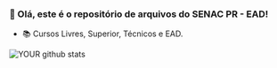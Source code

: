 ### 👋 Olá, este é o repositório de arquivos do SENAC PR - EAD!


- 📚 Cursos Livres, Superior, Técnicos e EAD.


![YOUR github stats](https://github-readme-stats.vercel.app/api?username=eadsenacpr&show_icons=true&theme=dracula&include_all_commits=true&count_private=true)

<!--
<img height="180em" src="https://github-readme-stats.vercel.app/api/top-langs/?username=eadsenacpr&show_icons=true&theme=dracula&include_all_commits=true&count_private=true"/>
-->
